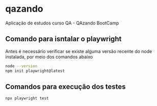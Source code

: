 # qazando
Aplicação de estudos curso QA - QAzando BootCamp

## Comando para isntalar o playwright
Antes é necessário verificar se existe alguma versão recente do node instalada, por meio dos comandos abaixo
```bash
node --version
npm init playwright@latest
```

## Comandos para execução dos testes

```bash
npx playwright test
```



